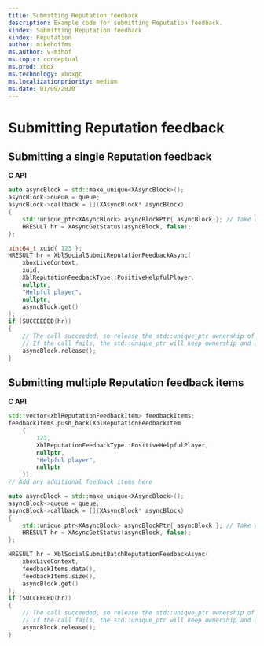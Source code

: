 ```yaml
---
title: Submitting Reputation feedback
description: Example code for submitting Reputation feedback.
kindex: Submitting Reputation feedback
kindex: Reputation
author: mikehoffms
ms.author: v-mihof
ms.topic: conceptual
ms.prod: xbox
ms.technology: xboxgc
ms.localizationpriority: medium
ms.date: 01/09/2020
---
```


# Submitting Reputation feedback


## Submitting a single Reputation feedback

**C API**
<!--  XblSocialSubmitReputationFeedbackAsync_C.md -->
<!-- note guid "123" -->
```cpp
auto asyncBlock = std::make_unique<XAsyncBlock>();
asyncBlock->queue = queue;
asyncBlock->callback = [](XAsyncBlock* asyncBlock)
{
    std::unique_ptr<XAsyncBlock> asyncBlockPtr{ asyncBlock }; // Take over ownership of the XAsyncBlock*
    HRESULT hr = XAsyncGetStatus(asyncBlock, false);
};

uint64_t xuid{ 123 };
HRESULT hr = XblSocialSubmitReputationFeedbackAsync(
    xboxLiveContext,
    xuid,
    XblReputationFeedbackType::PositiveHelpfulPlayer,
    nullptr,
    "Helpful player",
    nullptr,
    asyncBlock.get()
);
if (SUCCEEDED(hr))
{
    // The call succeeded, so release the std::unique_ptr ownership of XAsyncBlock* since the callback will take over ownership.
    // If the call fails, the std::unique_ptr will keep ownership and delete the XAsyncBlock*
    asyncBlock.release();
}
```

<!--
**Reference**
* [XAsyncBlock](xasyncblock.md)
* [XAsyncGetStatus](xasyncgetstatus.md)
* [XblReputationFeedbackType](xblreputationfeedbacktype.md)
* [XblSocialSubmitReputationFeedbackAsync](xblsocialsubmitreputationfeedbackasync.md)
-->


## Submitting multiple Reputation feedback items

**C API**
<!--  _C.md -->
<!-- note guid "123" -->
```cpp
std::vector<XblReputationFeedbackItem> feedbackItems;
feedbackItems.push_back(XblReputationFeedbackItem
    {
        123,
        XblReputationFeedbackType::PositiveHelpfulPlayer,
        nullptr,
        "Helpful player",
        nullptr
    });
// Add any additional feedback items here

auto asyncBlock = std::make_unique<XAsyncBlock>();
asyncBlock->queue = queue;
asyncBlock->callback = [](XAsyncBlock* asyncBlock)
{
    std::unique_ptr<XAsyncBlock> asyncBlockPtr{ asyncBlock }; // Take over ownership of the XAsyncBlock*
    HRESULT hr = XAsyncGetStatus(asyncBlock, false);
};

HRESULT hr = XblSocialSubmitBatchReputationFeedbackAsync(
    xboxLiveContext,
    feedbackItems.data(),
    feedbackItems.size(),
    asyncBlock.get()
);
if (SUCCEEDED(hr))
{
    // The call succeeded, so release the std::unique_ptr ownership of XAsyncBlock* since the callback will take over ownership.
    // If the call fails, the std::unique_ptr will keep ownership and delete the XAsyncBlock*
    asyncBlock.release();
}
```

<!--
**Reference**
* [XAsyncBlock](xasyncblock.md)
* [XAsyncGetStatus](xasyncgetstatus.md)
* [XblReputationFeedbackItem](xblreputationfeedbackitem.md)
* [XblReputationFeedbackType](xblreputationfeedbacktype.md)
* [XblSocialSubmitBatchReputationFeedbackAsync](xblsocialsubmitbatchreputationfeedbackasync.md)
-->
